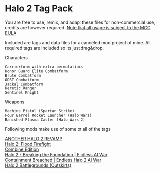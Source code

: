 # Halo 2 Tag Pack

You are free to use, remix, and adapt these files for non-commercial use, credits are however required. [Note that all usage is subject to the MCC EULA](https://www.halowaypoint.com/halo-the-master-chief-collection/eula)

Included are tags and data files for a canceled mod project of mine. All required tags are included so its just drag&drop.

Characters

	Carrierform with extra permutations
	Honor Guard Elite Combatform
	Brute Combatform
	ODST Combatform
	Jackal Combatform
	Heretic Ranger
	Sentinel Knight

Weapons

    Machine Pistol (Spartan Strike)
    Four Barrel Rocket Launcher (Halo Wars)
    Banished Plasma Caster (Halo Wars 2)

Following mods make use of some or all of the tags

[ANOTHER HALO 2 REVAMP](https://steamcommunity.com/sharedfiles/filedetails/?id=3014196088)</br>
[Halo 2: Flood Firefight](https://steamcommunity.com/sharedfiles/filedetails/?id=2972582880)</br>
[Combine Edition](https://steamcommunity.com/sharedfiles/filedetails/?id=3341701894)</br>
[Halo 2 - Breaking the Foundation | Endless AI War](https://steamcommunity.com/sharedfiles/filedetails/?id=2936125940)</br>
[Containment Breached | Endless Halo 2 AI War](https://steamcommunity.com/sharedfiles/filedetails/?id=3232089119)</br>
[Halo 2 Battlegrounds (Outskirts)](https://steamcommunity.com/sharedfiles/filedetails/?id=3145184420)</br>

